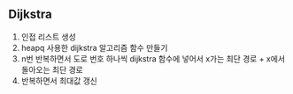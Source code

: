 Dijkstra
-
1. 인접 리스트 생성
2. heapq 사용한 dijkstra 알고리즘 함수 만들기
3. n번 반복하면서 도로 번호 하나씩 dijkstra 함수에 넣어서 x가는 최단 경로 + x에서 돌아오는 최단 경로
4. 반복하면서 최대값 갱신